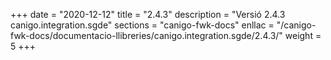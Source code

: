+++
date        = "2020-12-12"
title       = "2.4.3"
description = "Versió 2.4.3 canigo.integration.sgde"
sections    = "canigo-fwk-docs"
enllac		= "/canigo-fwk-docs/documentacio-llibreries/canigo.integration.sgde/2.4.3/"
weight		= 5
+++
